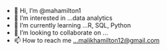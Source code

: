 - 👋 Hi, I’m @mahamilton1
- 👀 I’m interested in ...data analytics
- 🌱 I’m currently learning ...R, SQL, Python
- 💞️ I’m looking to collaborate on ...
- 📫 How to reach me ...malikhamilton12@gmail.com

<!---
mahamilton1/mahamilton1 is a ✨ special ✨ repository because its `README.md` (this file) appears on your GitHub profile.
You can click the Preview link to take a look at your changes.
--->
